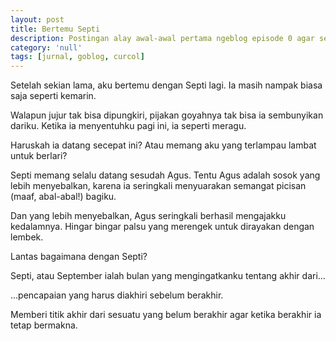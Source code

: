 ```yaml
---
layout: post
title: Bertemu Septi
description: Postingan alay awal-awal pertama ngeblog episode 0 agar semua tahu kita semua pernah alay.
category: 'null'
tags: [jurnal, goblog, curcol]
---
```


Setelah sekian lama, aku bertemu dengan Septi lagi. Ia masih nampak biasa saja seperti kemarin.

Walapun jujur tak bisa dipungkiri, pijakan goyahnya tak bisa ia sembunyikan dariku. Ketika ia menyentuhku pagi ini, ia seperti meragu.

Haruskah ia datang secepat ini? Atau memang aku yang terlampau lambat untuk berlari?

Septi memang selalu datang sesudah Agus. Tentu Agus adalah sosok yang lebih menyebalkan, karena ia seringkali menyuarakan semangat picisan (maaf, abal-abal!) bagiku.

Dan yang lebih menyebalkan, Agus seringkali berhasil mengajakku kedalamnya. Hingar bingar palsu yang merengek untuk dirayakan dengan lembek.

Lantas bagaimana dengan Septi?

Septi, atau September ialah bulan yang mengingatkanku tentang akhir dari...

...pencapaian yang harus diakhiri sebelum berakhir.

Memberi titik akhir dari sesuatu yang belum berakhir agar ketika berakhir ia tetap bermakna.
